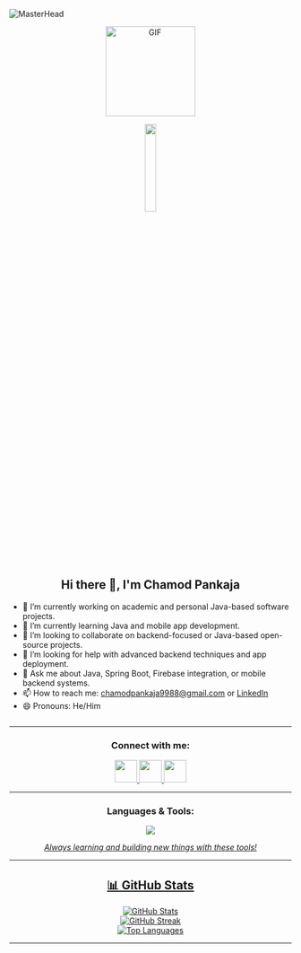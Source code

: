 ![MasterHead](https://user-images.githubusercontent.com/74038190/225813708-98b745f2-7d22-48cf-9150-083f1b00d6c9.gif)
<p align="center"> <img  alt="GIF" height="160px" src="https://media.giphy.com/media/du3J3cXyzhj75IOgvA/giphy.gif" /></p>

<p align="center"><img src="https://github.com/vimalverma558/vimalverma558/blob/v2/img/hello.gif" width="20%"></p> 
  

<h2 align="center">Hi there 👋, I'm Chamod Pankaja</h2>




- 🔭 I’m currently working on academic and personal Java-based software projects.
- 🌱 I’m currently learning Java and mobile app development.
- 👯 I’m looking to collaborate on backend-focused or Java-based open-source projects.
- 🤔 I’m looking for help with advanced backend techniques and app deployment.
- 💬 Ask me about Java, Spring Boot, Firebase integration, or mobile backend systems.
- 📫 How to reach me: chamodpankaja9988@gmail.com or [LinkedIn](https://linkedin.com/in/chamodpankaja)
- 😄 Pronouns: He/Him


<p align="left"> <img src="https://komarev.com/ghpvc/?username=chamodpankaja&label=Profile%20views&color=1E3A8A&style=flat" alt="" /> </p>

---



<h3 align="center">Connect with me:</h3>
<p align="center">
  <a href="https://linkedin.com/in/chamodpankaja" target="_blank">
    <img src="https://skillicons.dev/icons?i=linkedin" height="40" />
  </a>
  <a href="mailto:chamodpankaja9988@gmail.com" target="_blank">
    <img src="https://skillicons.dev/icons?i=gmail" height="40" />
  </a>
  <a href="https://instagram.com/chamod_pankaja23" target="_blank">
    <img src="https://skillicons.dev/icons?i=instagram" height="40" />
  </a>
</p>



---


<!-- ## 🌐 Socials:
[![Instagram](https://img.shields.io/badge/Instagram-%23E4405F.svg?logo=Instagram&logoColor=white)](https://instagram.com/chamod_pankaja23) [![LinkedIn](https://img.shields.io/badge/LinkedIn-%230077B5.svg?logo=linkedin&logoColor=white)](https://linkedin.com/in/chamodpankaja) [![email](https://img.shields.io/badge/Email-D14836?logo=gmail&logoColor=white)](mailto:chamodpankaja9988@gmail.com) 

# 💻 Tech Stack:
![JavaScript](https://img.shields.io/badge/javascript-%23323330.svg?style=for-the-badge&logo=javascript&logoColor=%23F7DF1E) ![Java](https://img.shields.io/badge/java-%23ED8B00.svg?style=for-the-badge&logo=openjdk&logoColor=white) ![HTML5](https://img.shields.io/badge/html5-%23E34F26.svg?style=for-the-badge&logo=html5&logoColor=white) ![Python](https://img.shields.io/badge/python-3670A0?style=for-the-badge&logo=python&logoColor=ffdd54) ![Netlify](https://img.shields.io/badge/netlify-%23000000.svg?style=for-the-badge&logo=netlify&logoColor=#00C7B7) ![Google Cloud](https://img.shields.io/badge/GoogleCloud-%234285F4.svg?style=for-the-badge&logo=google-cloud&logoColor=white) ![Firebase](https://img.shields.io/badge/firebase-%23039BE5.svg?style=for-the-badge&logo=firebase) ![React](https://img.shields.io/badge/react-%2320232a.svg?style=for-the-badge&logo=react&logoColor=%2361DAFB) ![NodeJS](https://img.shields.io/badge/node.js-6DA55F?style=for-the-badge&logo=node.js&logoColor=white) ![Spring](https://img.shields.io/badge/spring-%236DB33F.svg?style=for-the-badge&logo=spring&logoColor=white) ![Flutter](https://img.shields.io/badge/Flutter-%2302569B.svg?style=for-the-badge&logo=Flutter&logoColor=white) ![Apache Tomcat](https://img.shields.io/badge/apache%20tomcat-%23F8DC75.svg?style=for-the-badge&logo=apache-tomcat&logoColor=black) ![Firebase](https://img.shields.io/badge/firebase-a08021?style=for-the-badge&logo=firebase&logoColor=ffcd34) ![MySQL](https://img.shields.io/badge/mysql-4479A1.svg?style=for-the-badge&logo=mysql&logoColor=white) ![Hibernate](https://img.shields.io/badge/Hibernate-59666C?style=for-the-badge&logo=Hibernate&logoColor=white) ![Figma](https://img.shields.io/badge/figma-%23F24E1E.svg?style=for-the-badge&logo=figma&logoColor=white) ![Canva](https://img.shields.io/badge/Canva-%2300C4CC.svg?style=for-the-badge&logo=Canva&logoColor=white)
 -->
<h3 align="center">Languages & Tools:</h3>
<p align="center">
<a href="https://skillicons.dev" target="_blank"><img class="item" src="https://skillicons.dev/icons?i=java,py,spring,html,css,js,flutter,dart,firebase,react,maven,gradle,nodejs,mysql,mongodb,firebase,gmail,gcp,figma,git,github,vscode,netlify,postman,androidstudio,pycharm,webstorm,idea,linkedin,md,&theme=dark&perline=10"/</a> 
</p>

<p align="center"><i>Always learning and building new things with these tools!</i></p>

---


<!-- # 📊 GitHub Stats:
![](https://github-readme-stats.vercel.app/api?username=chamodpankaja&theme=dark&hide_border=false&include_all_commits=false&count_private=false)<br/>
![](https://nirzak-streak-stats.vercel.app/?user=chamodpankaja&theme=dark&hide_border=false)<br/>
![](https://github-readme-stats.vercel.app/api/top-langs/?username=chamodpankaja&theme=dark&hide_border=false&include_all_commits=false&count_private=false&layout=compact)

---
[![](https://visitcount.itsvg.in/api?id=chamodpankaja&icon=0&color=0)](https://visitcount.itsvg.in)
-->
<h2 align="center">📊 GitHub Stats</h2>

<p align="center">
  <img src="https://github-readme-stats.vercel.app/api?username=chamodpankaja&theme=dark&hide_border=false&include_all_commits=false&count_private=false" alt="GitHub Stats" />
  <br/>
  <img src="https://nirzak-streak-stats.vercel.app/?user=chamodpankaja&theme=dark&hide_border=false" alt="GitHub Streak" />
  <br/>
  <img src="https://github-readme-stats.vercel.app/api/top-langs/?username=chamodpankaja&theme=dark&hide_border=false&include_all_commits=false&count_private=false&layout=compact" alt="Top Languages" />
</p>

---
<!-- <p align="center">
  <a href="https://visitcount.itsvg.in">
    <img src="https://visitcount.itsvg.in/api?id=chamodpankaja&icon=0&color=0" alt="Profile Visits" />
  </a>
</p> 
-->





<!-- Proudly created with GPRM ( https://gprm.itsvg.in ) --> 

